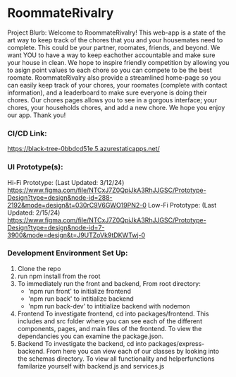 # RoommateRivalry

Project Blurb:
Welcome to RoommateRivalry! This web-app is a state of the art way to keep track of the chores that you and your housemates need to complete. This could be your partner, roomates, friends, and beyond. We want YOU to have a way to keep eachother accountable and make sure your house in clean. We hope to inspire friendly competition by allowing you to asign point values to each chore so you can compete to be the best roomate. RoommateRivalry also provide a streamlined home-page so you can easily keep track of your chores, your roomates (complete with contact information), and a leaderboard to make sure everyone is doing their chores. Our chores pages allows you to see in a gorgous interface; your chores, your households chores, and add a new chore. We hope you enjoy our app. Thank you! 

### CI/CD Link:
https://black-tree-0bbdcd51e.5.azurestaticapps.net/

### UI Prototype(s):
Hi-Fi Prototype: (Last Updated: 3/12/24)
https://www.figma.com/file/NTCxJ7Z0QpiJkA3RhJJGSC/Prototype-Design?type=design&node-id=288-2192&mode=design&t=030rC9V6GWO19PN2-0
Low-Fi Prototype: (Last Updated: 2/15/24)
https://www.figma.com/file/NTCxJ7Z0QpiJkA3RhJJGSC/Prototype-Design?type=design&node-id=7-3900&mode=design&t=J9UTZoVk9tDKWTwj-0

### Development Environment Set Up:
1. Clone the repo
2. run npm install from the root
3. To immediately run the front and backend, 
    From root directory:
    - 'npm run front' to initialize frontend
    - 'npm run back' to intitialize backend
    - 'npm run back-dev' to intitialize backend with nodemon
4. Frontend
    To investigate frontend, cd into packages/frontend.
    This includes and src folder where you can see each of the different components, pages, and main files of the frontend.
    To view the dependancies you can examine the package.json.
5. Backend
   To investigate the backend, cd into packages/express-backend.
   From here you can view each of our classes by looking into the schemas directory.
   To view all functionality and helperfunctions familarize yourself with backend.js and services.js
